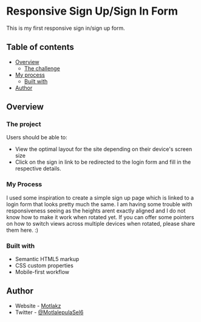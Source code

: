 # Responsive Sign Up/Sign In Form

This is my first responsive sign in/sign up form.

## Table of contents

- [Overview](#overview)
  - [The challenge](#the-challenge)
- [My process](#my-process)
  - [Built with](#built-with)
- [Author](#author)

## Overview

### The project

Users should be able to:

- View the optimal layout for the site depending on their device's screen size
- Click on the sign in link to be redirected to the login form and fill in the respective details.

### My Process

I used some inspiration to create a simple sign up page which is linked to a login form that looks pretty much the same. I am having some trouble with responsiveness seeing as the heights arent exactly aligned and I do not know how to make it work when rotated yet. If you can offer some pointers on how to switch views across multiple devices when rotated, please share them here. :)

### Built with

- Semantic HTML5 markup
- CSS custom properties
- Mobile-first workflow


## Author

- Website - [Motlakz](https://github.com/Motlakz/)
- Twitter - [@MotlalepulaSel6](https://www.twitter.com/MotlalepulaSel6/)


